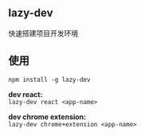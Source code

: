 ## lazy-dev 

快速搭建项目开发环境

## 使用  

`npm install -g lazy-dev`  

**dev react:**  
`lazy-dev react <app-name>`  


**dev chrome extension:**  
`lazy-dev chrome+extension <app-name>`